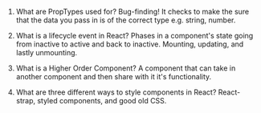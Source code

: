 1. What are PropTypes used for?
Bug-finding! It checks to make the sure that the data you pass in is of the correct type e.g. string, number.

2. What is a lifecycle event in React?
Phases in a component's state going from inactive to active and back to inactive. Mounting, updating, and lastly unmounting.

3. What is a Higher Order Component?
A component that can take in another component and then share with it it's functionality.

4. What are three different ways to style components in React?
React-strap, styled components, and good old CSS.
